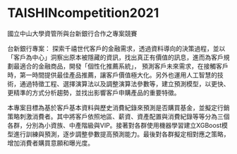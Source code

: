 # TAISHINcompetition2021
國立中山大學資管所與台新銀行合作之專案競賽

台新銀行專案：
探索千禧世代客戶的金融需求，透過資料導向的決策過程，並以「客戶為中心」洞察出原本被隱藏的資訊，找出真正有價值的訊息，進而為客戶規劃最適合的金融商品，開發「個性化推薦系統」， 預測客戶未來需求，在接觸客戶時，第一時間提供最佳產品推薦，讓客戶價值極大化。另外也運用人工智慧的技術，通過特徵工程、選擇演算法以及調整演算法參數等，建立預測模型，以更快、更精準的方式分析趨勢，並找出影響客戶申購產品的重要特徵。

本專案目標為基於客戶基本資料與歷史消費紀錄來預測是否購買基金，並擬定行銷策略刺激消費者。其中將客戶依照地區、薪資、資產配置與消費紀錄等等分為三個各群，分別為小資族、中產階級與VIP。接著對各群使用機器學習建立XGBoost模型進行訓練與預測，逐步調整參數提高預測能力。最後對各群擬定相對應之策略，增加消費者購買意願和曝光度。
